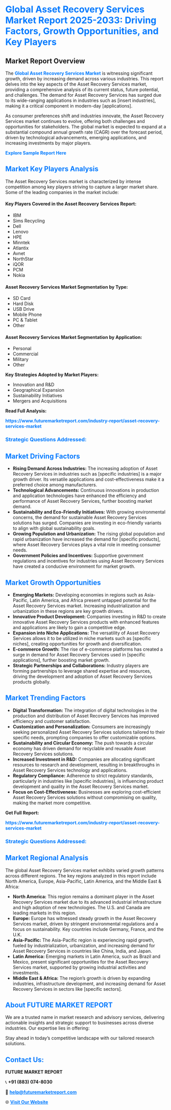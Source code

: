 <h1 style="color: #007BFF;">Global Asset Recovery Services Market Report 2025-2033: Driving Factors, Growth Opportunities, and Key Players</h1>

<section id="overview">
<h2>Market Report Overview</h2>
<p>The <a href="https://www.futuremarketreport.com/industry-report/asset-recovery-services-market" style="color: #007BFF; text-decoration: none;"><strong>Global Asset Recovery Services Market</strong></a> is witnessing significant growth, driven by increasing demand across various industries. This report delves into the key aspects of the Asset Recovery Services market, providing a comprehensive analysis of its current status, future potential, and challenges. The demand for Asset Recovery Services has surged due to its wide-ranging applications in industries such as [insert industries], making it a critical component in modern-day [applications].</p>
<p>As consumer preferences shift and industries innovate, the Asset Recovery Services market continues to evolve, offering both challenges and opportunities for stakeholders. The global market is expected to expand at a substantial compound annual growth rate (CAGR) over the forecast period, driven by technological advancements, emerging applications, and increasing investments by major players.</p>
</section>

<section id="overview">
<p><a href="https://www.futuremarketreport.com/request-sample/reportId=105838" style="color: #007BFF; text-decoration: none;"><strong>Explore Sample Report Here</strong></a></p>
</section>

<section id="key-players">
<h2 style="color: #007BFF;">Market Key Players Analysis</h2>
<p>The Asset Recovery Services market is characterized by intense competition among key players striving to capture a larger market share. Some of the leading companies in the market include:</p>
<h4>Key Players Covered in the Asset Recovery Services Report:</h4>
<ul><li>IBM</li><li>Sims Recycling</li><li>Dell</li><li>Lenovo</li><li>HPE</li><li>Minntek</li><li>Atlantix</li><li>Avnet</li><li>NorthStar</li><li>iQOR</li><li>PCM</li><li>Nokia</li></ul>
<h4>Asset Recovery Services Market Segmentation by Type:</h4>
<ul><li>SD Card</li><li>Hard Disk</li><li>USB Drive</li><li>Mobile Phone</li><li>PC &amp; Tablet</li><li>Other</li></ul>

<h4>Asset Recovery Services Market Segmentation by Application:</h4>
<ul><li>Personal</li><li>Commercial</li><li>Military</li><li>Other</li></ul>
<p><strong>Key Strategies Adopted by Market Players:</strong></p>
<ul>
<li>Innovation and R&D</li>
<li>Geographical Expansion</li>
<li>Sustainability Initiatives</li>
<li>Mergers and Acquisitions</li>
</ul>
</section>

<section>
<p><strong>Read Full Analysis: </strong></p><a href="https://www.futuremarketreport.com/industry-report/asset-recovery-services-market" style="color: #007BFF; text-decoration: none;"><strong>https://www.futuremarketreport.com/industry-report/asset-recovery-services-market</strong></a>
<h3 style="color: #007BFF;">Strategic Questions Addressed:</h3>
</section>

<section id="driving-factors">
<h2 style="color: #007BFF;">Market Driving Factors</h2>
<ul>
<li><strong>Rising Demand Across Industries:</strong> The increasing adoption of Asset Recovery Services in industries such as [specific industries] is a major growth driver. Its versatile applications and cost-effectiveness make it a preferred choice among manufacturers.</li>
<li><strong>Technological Advancements:</strong> Continuous innovations in production and application technologies have enhanced the efficiency and performance of Asset Recovery Services, further boosting market demand.</li>
<li><strong>Sustainability and Eco-Friendly Initiatives:</strong> With growing environmental concerns, the demand for sustainable Asset Recovery Services solutions has surged. Companies are investing in eco-friendly variants to align with global sustainability goals.</li>
<li><strong>Growing Population and Urbanization:</strong> The rising global population and rapid urbanization have increased the demand for [specific products], where Asset Recovery Services plays a vital role in meeting consumer needs.</li>
<li><strong>Government Policies and Incentives:</strong> Supportive government regulations and incentives for industries using Asset Recovery Services have created a conducive environment for market growth.</li>
</ul>
</section>

<section id="growth-opportunities">
<h2 style="color: #007BFF;">Market Growth Opportunities</h2>
<ul>
<li><strong>Emerging Markets:</strong> Developing economies in regions such as Asia-Pacific, Latin America, and Africa present untapped potential for the Asset Recovery Services market. Increasing industrialization and urbanization in these regions are key growth drivers.</li>
<li><strong>Innovative Product Development:</strong> Companies investing in R&D to create innovative Asset Recovery Services products with enhanced features and applications are likely to gain a competitive edge.</li>
<li><strong>Expansion into Niche Applications:</strong> The versatility of Asset Recovery Services allows it to be utilized in niche markets such as [specific niches], creating opportunities for growth and diversification.</li>
<li><strong>E-commerce Growth:</strong> The rise of e-commerce platforms has created a surge in demand for Asset Recovery Services used in [specific applications], further boosting market growth.</li>
<li><strong>Strategic Partnerships and Collaborations:</strong> Industry players are forming partnerships to leverage shared expertise and resources, driving the development and adoption of Asset Recovery Services products globally.</li>
</ul>
</section>

<section id="trending-factors">
<h2 style="color: #007BFF;">Market Trending Factors</h2>
<ul>
<li><strong>Digital Transformation:</strong> The integration of digital technologies in the production and distribution of Asset Recovery Services has improved efficiency and customer satisfaction.</li>
<li><strong>Customization and Personalization:</strong> Consumers are increasingly seeking personalized Asset Recovery Services solutions tailored to their specific needs, prompting companies to offer customizable options.</li>
<li><strong>Sustainability and Circular Economy:</strong> The push towards a circular economy has driven demand for recyclable and reusable Asset Recovery Services solutions.</li>
<li><strong>Increased Investment in R&D:</strong> Companies are allocating significant resources to research and development, resulting in breakthroughs in Asset Recovery Services technology and applications.</li>
<li><strong>Regulatory Compliance:</strong> Adherence to strict regulatory standards, particularly in industries like [specific industries], is influencing product development and quality in the Asset Recovery Services market.</li>
<li><strong>Focus on Cost-Effectiveness:</strong> Businesses are exploring cost-efficient Asset Recovery Services solutions without compromising on quality, making the market more competitive.</li>
</ul>
</section>

<section>
<p><strong>Get Full Report: </strong></p><a href="https://www.futuremarketreport.com/industry-report/asset-recovery-services-market" style="color: #007BFF; text-decoration: none;"><strong>https://www.futuremarketreport.com/industry-report/asset-recovery-services-market</strong></a>
<h3 style="color: #007BFF;">Strategic Questions Addressed:</h3>
</section>


<section id="regional-analysis">
<h2 style="color: #007BFF;">Market Regional Analysis</h2>
<p>The global Asset Recovery Services market exhibits varied growth patterns across different regions. The key regions analyzed in this report include North America, Europe, Asia-Pacific, Latin America, and the Middle East & Africa:</p>
<ul>
<li><strong>North America:</strong> This region remains a dominant player in the Asset Recovery Services market due to its advanced industrial infrastructure and high adoption of new technologies. The U.S. and Canada are leading markets in this region.</li>
<li><strong>Europe:</strong> Europe has witnessed steady growth in the Asset Recovery Services market, driven by stringent environmental regulations and a focus on sustainability. Key countries include Germany, France, and the U.K.</li>
<li><strong>Asia-Pacific:</strong> The Asia-Pacific region is experiencing rapid growth, fueled by industrialization, urbanization, and increasing demand for Asset Recovery Services in countries like China, India, and Japan.</li>
<li><strong>Latin America:</strong> Emerging markets in Latin America, such as Brazil and Mexico, present significant opportunities for the Asset Recovery Services market, supported by growing industrial activities and investments.</li>
<li><strong>Middle East & Africa:</strong> The region’s growth is driven by expanding industries, infrastructure development, and increasing demand for Asset Recovery Services in sectors like [specific sectors].</li>
</ul>
</section>

<footer>
<h2 style="color: #007BFF;">About FUTURE MARKET REPORT</h2>
<p>We are a trusted name in market research and advisory services, delivering actionable insights and strategic support to businesses across diverse industries. Our expertise lies in offering:</p>

<p>Stay ahead in today’s competitive landscape with our tailored research solutions.</p>

<h2 style="color: #007BFF;">Contact Us:</h2>
<p><strong>FUTURE MARKET REPORT</strong></p>
<p>📞 <strong>+91 (883) 074-8030</strong></p>
<p>📧 <strong><a href="mailto:help@futuremarketreport.com" style="color: #007BFF;">help@futuremarketreport.com</a></strong></p>
<p>🌐 <strong><a href="https://www.futuremarketreport.com/" style="color: #007BFF;">Visit Our Website</a></strong></p>
</footer>